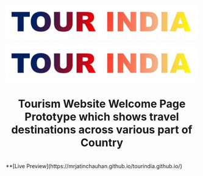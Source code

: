 ![TOUR-INDIA](./pictures/tour-india.jpg)

<div align="center">
	<img src="./pictures/tour-india.jpg">
	<h1>Tourism Website Welcome Page Prototype which shows travel destinations across various part of Country</h1>
	<br>
</div>
**[Live Preview](https://mrjatinchauhan.github.io/tourindia.github.io/)


